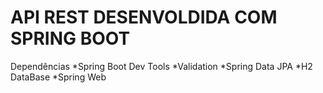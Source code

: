 # API REST DESENVOLDIDA COM SPRING BOOT
Dependências
*Spring Boot Dev Tools
*Validation
*Spring Data JPA
*H2 DataBase
*Spring Web

